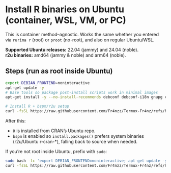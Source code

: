 # Install R binaries on Ubuntu (container, WSL, VM, or PC)

This is container method–agnostic. Works the same whether you entered via `rurima r` (root) or `proot` (no-root), and also on regular Ubuntu/WSL.

**Supported Ubuntu releases:** 22.04 (jammy) and 24.04 (noble).  
**r2u binaries:** amd64 (jammy & noble) and arm64 (noble).

## Steps (run as root inside Ubuntu)

```bash
export DEBIAN_FRONTEND=noninteractive
apt-get update -y
# Base tools so package post-install scripts work in minimal images
apt-get install -y --no-install-recommends debconf debconf-i18n gnupg ca-certificates curl

# Install R + bspm/r2u setup
curl -fsSL https://raw.githubusercontent.com/Fr4nzz/Termux-Fr4nz/refs/heads/main/setup-r-binaries.sh | bash
```

After this:

* `R` is installed from CRAN’s Ubuntu repo.
* `bspm` is enabled so `install.packages()` prefers system binaries (r2u/Ubuntu r-cran-*), falling back to source when needed.

If you’re not root inside Ubuntu, prefix with `sudo`:

```bash
sudo bash -lc 'export DEBIAN_FRONTEND=noninteractive; apt-get update -y; apt-get install -y --no-install-recommends debconf debconf-i18n gnupg ca-certificates curl'
curl -fsSL https://raw.githubusercontent.com/Fr4nzz/Termux-Fr4nz/refs/heads/main/setup-r-binaries.sh | sudo bash
```
